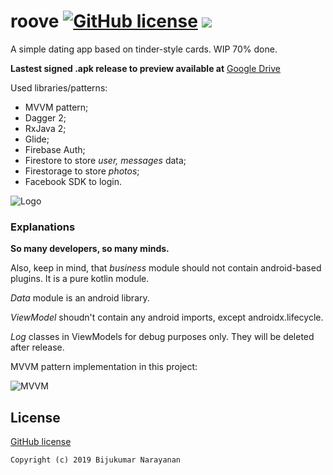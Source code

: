 # roove  [![GitHub license](https://img.shields.io/github/license/muramrr/roove)](https://github.com/muramrr/roove/blob/master/LICENSE) [![](https://img.shields.io/badge/SDK-v21+-BLUE.svg)](https://shields.io/)

A simple dating app based on tinder-style cards. WIP 70% done.

**Lastest signed .apk release to preview available at** [Google Drive](https://drive.google.com/open?id=1GOz321P5UHx9n1i2s44KJOupS30vg-EV)

Used libraries/patterns:
* MVVM pattern;
* Dagger 2;
* RxJava 2;
* Glide;
* Firebase Auth;
* Firestore to store *user, messages* data;
* Firestorage to store *photos*;
* Facebook SDK to login.


![Logo](https://github.com/muramrr/roove/blob/master/media/roove_logo_256.png)


### Explanations

**So many developers, so many minds.**

Also, keep in mind, that *business* module should not contain android-based plugins. It is a pure kotlin module.

*Data* module is an android library.

*ViewModel* shoudn't contain any android imports, except androidx.lifecycle. 

*Log* classes in ViewModels for debug purposes only. They will be deleted after release.

MVVM pattern implementation in this project:

![MVVM](https://github.com/muramrr/roove/blob/master/media/arch_diagram.png)

## License

[GitHub license](https://github.com/muramrr/roove/blob/master/LICENSE)


```
Copyright (c) 2019 Bijukumar Narayanan
```
